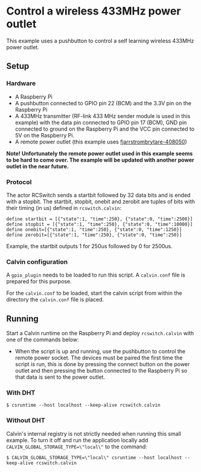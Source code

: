 # Control a wireless 433MHz power outlet

This example uses a pushbutton to control a self learning wireless 433MHz power
outlet.

## Setup

### Hardware

- A Raspberry Pi
- A pushbutton connected to GPIO pin 22 (BCM) and the 3.3V pin on the Raspberry
  Pi
- A 433MHz transmitter (RF-link 433 MHz sender module is used in this example)
with the data pin connected to GPIO pin 17 (BCM), GND pin connected to ground
on the Raspberry Pi and the VCC pin connected to 5V on the Raspberry Pi.
- A remote power outlet (this example uses [fjarrstrombrytare-408050](http://www.jula.se/catalog/el-och-belysning/elinstallation/plug-in-produkter/fjarrstrombrytare/fjarrstrombrytare-408050/))

__Note! Unfortunately the remote power outlet used in this example seems to be
hard to come over. The example will be updated with another power outlet in the
near future.__

### Protocol
The actor RCSwitch sends a startbit followed by 32 data bits and is ended with a
stopbit. The startbit, stopbit, onebit and zerobit are tuples of bits with their
timing (in us) defined in `rcswitch.calvin`:

    define startbit = [{"state":1, "time":250}, {"state":0, "time":2500}]
	define stopbit = [{"state":1, "time":250}, {"state":0, "time":10000}]
	define onebit=[{"state":1, "time":250}, {"state":0, "time":1250}]
	define zerobit=[{"state":1, "time":250}, {"state":0, "time":250}]

Example, the startbit outputs 1 for 250us followed by 0 for 2500us.

### Calvin configuration

A `gpio_plugin` needs to be loaded to run this script. A `calvin.conf`
file is prepared for this purpose.

For the `calvin.conf` to be loaded, start the calvin script from within
the directory the `calvin.conf` file is placed.


## Running

Start a Calvin runtime on the Raspberry Pi and deploy `rcswitch.calvin` with one
of the commands below:

- When the script is up and running, use the pushbutton to control the remote power
socket. The devices must be paired the first time the script is run, this is done
by pressing the connect button on the power outlet and then pressing the button
connected to the Raspberry Pi so that data is sent to the power outlet.


### With DHT

    $ csruntime --host localhost --keep-alive rcswitch.calvin

### Without DHT

Calvin's internal registry is not strictly needed when running this small
example. To turn it off and run the application locally add `CALVIN_GLOBAL_STORAGE_TYPE=\"local\"`
to the command:

    $ CALVIN_GLOBAL_STORAGE_TYPE=\"local\" csruntime --host localhost --keep-alive rcswitch.calvin




